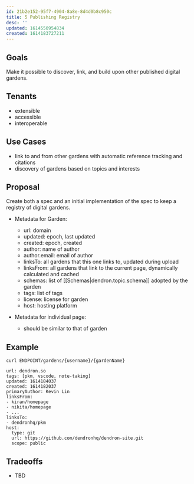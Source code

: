 ```yaml
---
id: 21b2e152-95f7-4904-8a8e-8d4d0b8c950c
title: 5 Publishing Registry
desc: ''
updated: 1614550954834
created: 1614183727211
---
```


## Goals

Make it possible to discover, link, and build upon other published digital gardens. 

## Tenants
- extensible
- accessible
- interoperable

## Use Cases
- link to and from other gardens with automatic reference tracking and citations
- discovery of gardens based on topics and interests

## Proposal

Create both a spec and an initial implementation of the spec to keep a registry of digital gardens. 

- Metadata for Garden:
    - url: domain 
    - updated: epoch, last updated
    - created: epoch, created
    - author: name of author
    - author.email: email of author
    - linksTo: all gardens that this one links to, updated during upload
    - linksFrom: all gardens that link to the current page, dynamically calculated and cached
    - schemas: list of [[Schemas|dendron.topic.schema]] adopted by the garden
    - tags: list of tags
    - license: license for garden
    - host: hosting platform

- Metadata for individual page:
    - should be similar to that of garden

## Example
```
curl ENDPOINT/gardens/{username}/{gardenName}

url: dendron.so
tags: [pkm, vscode, note-taking]
updated: 1614184037
created: 1614182037
primaryAuthor: Kevin Lin
linksFrom:
- kiran/homepage
- nikita/homepage
- ...
linksTo:
- dendronhq/pkm
host: 
  type: git
  url: https://github.com/dendronhq/dendron-site.git
  scope: public

```

## Tradeoffs

- TBD